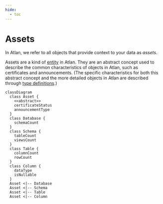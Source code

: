 ```yaml
---
hide:
  - toc
---
```


# Assets

In Atlan, we refer to all objects that provide context to your data as *assets*.

Assets are a kind of [entity](../entities) in Atlan. They are an abstract concept used to describe the common characteristics of objects in Atlan, such as certificates and announcements. (The specific characteristics for both this abstract concept and the more detailed objects in Atlan are described through [type definitions](../typedefs).)

```mermaid
classDiagram
  class Asset {
  	<<abstract>>
  	certificateStatus
  	announcementType
  }
  class Database {
  	schemaCount
  }
  class Schema {
  	tableCount
  	viewsCount
  }
  class Table {
  	columnCount
    rowCount
  }
  class Column {
    dataType
    isNullable
  }
  Asset <|-- Database
  Asset <|-- Schema
  Asset <|-- Table
  Asset <|-- Column
```
